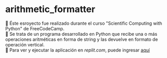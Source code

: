 # arithmetic_formatter
:snake: Éste esroyecto fue realizado durante el curso "Scientific Computing with Python" de FreeCodeCamp. <br/>
:space_invader: Se trata de un programa desarrollado en Python que recibe una o más operaciones aritméticas en forma de string y las devuelve en formato de operación vertical.<br/>
:space_invader: Para ver y ejecutar la aplicación en <i>replit.com</i>, puede ingresar <a href="https://replit.com/@DanielaPinto3/boilerplate-arithmetic-formatter-1">aquí</a>


